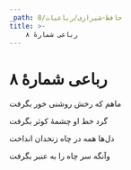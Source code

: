 ```yaml
---
_path: حافظ-شیرازی/رباعیات/8
title: >-
    رباعی شمارهٔ ۸
---
```

# رباعی شمارهٔ ۸

<div class="b" id="bn1"><div class="m1"><p>ماهم که رخش روشنی خور بگرفت</p></div>
<div class="m2"><p>گرد خط او چشمهٔ کوثر بگرفت</p></div></div>
<div class="b" id="bn2"><div class="m1"><p>دل‌ها همه در چاه زنخدان انداخت</p></div>
<div class="m2"><p>وآنگه سر چاه را به عنبر بگرفت</p></div></div>
